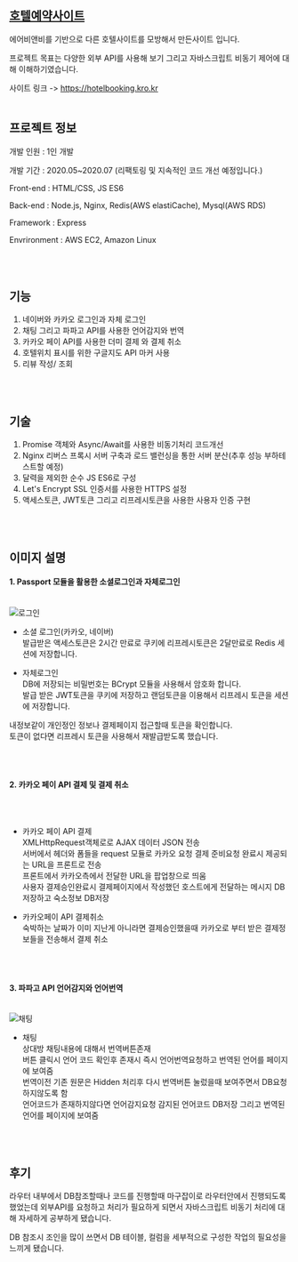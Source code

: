 ## [호텔예약사이트](https://hotelbooking.kro.kr)      
에어비앤비를 기반으로 다른 호텔사이트를 모방해서 만든사이트 입니다.  

프로젝트 목표는 다양한 외부 API를 사용해 보기 그리고 자바스크립트 비동기 제어에 대해 이해하기였습니다.

사이트 링크 -> https://hotelbooking.kro.kr
<br/> <br/>

## 프로젝트 정보   
개발 인원 : 1인 개발            

개발 기간 : 2020.05~2020.07 (리팩토링 및 지속적인 코드 개선 예정입니다.)   

Front-end : HTML/CSS, JS ES6

Back-end : Node.js, Nginx, Redis(AWS elastiCache), Mysql(AWS RDS)   

Framework : Express   

Envrironment : AWS EC2, Amazon Linux

<br/> <br/>

## 기능   
 1. 네이버와 카카오 로그인과 자체 로그인
 2. 채팅 그리고 파파고 API를 사용한 언어감지와 번역   
 3. 카카오 페이 API를 사용한 더미 결제 와 결제 취소  
 4. 호텔위치 표시를 위한 구글지도 API 마커 사용   
 5. 리뷰 작성/ 조회   

<br/><br/>

## 기술
1. Promise 객체와 Async/Await를 사용한 비동기처리 코드개선   
2. Nginx 리버스 프록시 서버 구축과 로드 밸런싱을 통한 서버 분산(추후 성능 부하테스트할 예정)   
3. 달력을 제외한 순수 JS ES6로 구성   
4. Let's Encrypt SSL 인증서를 사용한 HTTPS 설정   
5. 액세스토큰, JWT토큰 그리고 리프레시토큰을 사용한 사용자 인증 구현   

<br/> <br/>

## 이미지 설명   
<h4> 1. Passport 모듈을 활용한 소셜로그인과 자체로그인</h4>   
<br/>
<img src="https://user-images.githubusercontent.com/59405784/88654769-c8fa1e80-d108-11ea-88d1-f5f965325943.JPG" title="로그인 모달" alt="로그인"></img>   

- 소셜 로그인(카카오, 네이버)   
발급받은 액세스토큰은 2시간 만료로 쿠키에 리프레시토큰은 2달만료로 Redis 세션에 저장합니다.   

- 자체로그인   
DB에 저장되는 비밀번호는 BCrypt 모듈을 사용해서 암호화 합니다.   
발급 받은 JWT토큰을 쿠키에 저장하고 랜덤토큰을 이용해서 리프레시 토큰을 세션에 저장합니다.   

내정보같이 개인정인 정보나 결제페이지 접근할때 토큰을 확인합니다.   
토큰이 없다면 리프레시 토큰을 사용해서 재발급받도록 했습니다.   

<br/><br/>

<h4>2. 카카오 페이 API 결제 및 결제 취소</h4>
<br/>

<img src="https://user-images.githubusercontent.com/59405784/88659911-c6032c00-d110-11ea-91e3-8b80d8005dc0.png" title="결제 및 결제 취소" alt=""></img>   



- 카카오 페이 API 결제   
XMLHttpRequest객체로로 AJAX 데이터 JSON 전송  
서버에서 헤더와 폼들을 request 모듈로 카카오 요청 결제 준비요청 완료시 제공되는 URL을 프론트로 전송   
프론트에서 카카오측에서 전달한 URL을 팝업창으로 띄움   
사용자 결제승인완료시 결제페이지에서 작성했던 호스트에게 전달하는 메시지 DB저장하고 숙소정보 DB저장   

- 카카오페이 API 결제취소   
숙박하는 날짜가 이미 지난게 아니라면 결제승인했을때 카카오로 부터 받은 결제정보들을 전송해서 결제 취소   

<br/><br/>

<h4>3. 파파고 API 언어감지와 언어번역 </h4>   
<br/>
<img src="https://user-images.githubusercontent.com/59405784/88659908-c4d1ff00-d110-11ea-8cbc-3528618d613b.png" title="언어 감지 및 번역" alt="채팅"></img>         

- 채팅   
상대방 채팅내용에 대해서 번역버튼존재    
버튼 클릭시 언어 코드 확인후 존재시 즉시 언어번역요청하고 번역된 언어를 페이지에 보여줌      
번역이전 기존 원문은 Hidden 처리후 다시 번역버튼 눌렀을때 보여주면서 DB요청하지않도록 함   
언어코드가 존재하지않다면 언어감지요청 감지된 언어코드 DB저장 그리고 번역된 언어를 페이지에 보여줌

<br/><br/>

## 후기
라우터 내부에서 DB참조할때나 코드를 진행할때 마구잡이로 라우터안에서 진행되도록 했었는데 외부API를 요청하고 처리가 필요하게 되면서 자바스크립트 비동기 처리에 대해 자세하게 공부하게 됐습니다.   

DB 참조시 조인을 많이 쓰면서 DB 테이블, 컬럼을 세부적으로 구성한 작업의 필요성을 느끼게 됐습니다.   



